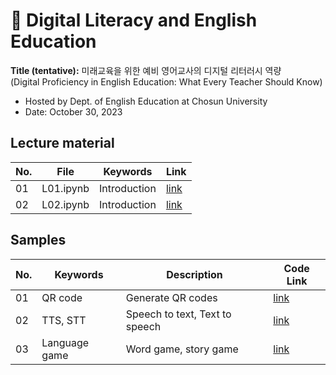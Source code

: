 # 🌱 Digital Literacy and English Education
**Title (tentative):**
미래교육을 위한 예비 영어교사의 디지털 리터러시 역량   
(Digital Proficiency in English Education: What Every Teacher Should Know)


- Hosted by Dept. of English Education at Chosun University
- Date: October 30, 2023

## Lecture material

|No.|File|Keywords|Link|
|--|--|--|--|
|01|L01.ipynb|Introduction|[link](https://github.com/MK316/workshops/blob/main/2023CSU/CU_lecture01.ipynb)|
|02|L02.ipynb|Introduction|[link](https://github.com/MK316/workshops/blob/main/2023CSU/CU_lecture02.ipynb)|

## Samples

|No.|Keywords|Description|Code Link|
|--|--|--|--|
|01|QR code|Generate QR codes|[link]()|
|02|TTS, STT|Speech to text, Text to speech|[link]()|
|03|Language game|Word game, story game|[link]()|

